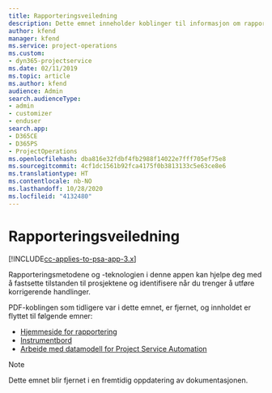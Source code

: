 ```yaml
---
title: Rapporteringsveiledning
description: Dette emnet inneholder koblinger til informasjon om rapportering.
author: kfend
manager: kfend
ms.service: project-operations
ms.custom:
- dyn365-projectservice
ms.date: 02/11/2019
ms.topic: article
ms.author: kfend
audience: Admin
search.audienceType:
- admin
- customizer
- enduser
search.app:
- D365CE
- D365PS
- ProjectOperations
ms.openlocfilehash: dba816e32fdbf4fb2988f14022e7fff705ef75e8
ms.sourcegitcommit: 4cf1dc1561b92fca4175f0b3813133c5e63ce8e6
ms.translationtype: HT
ms.contentlocale: nb-NO
ms.lasthandoff: 10/28/2020
ms.locfileid: "4132480"
---
```

# <a name="reporting-guide"></a>Rapporteringsveiledning

[!INCLUDE[cc-applies-to-psa-app-3.x](../../includes/cc-applies-to-psa-app-3x.md)]

Rapporteringsmetodene og -teknologien i denne appen kan hjelpe deg med å fastsette tilstanden til prosjektene og identifisere når du trenger å utføre korrigerende handlinger. 

PDF-koblingen som tidligere var i dette emnet, er fjernet, og innholdet er flyttet til følgende emner:

- [Hjemmeside for rapportering](../reports-reporting-dynamics-365-project-service.md)
- [Instrumentbord](../reports-dashboards.md)
- [Arbeide med datamodell for Project Service Automation](../reports-working-project-service-data-model.md)

> [!NOTE]
> Dette emnet blir fjernet i en fremtidig oppdatering av dokumentasjonen. 
